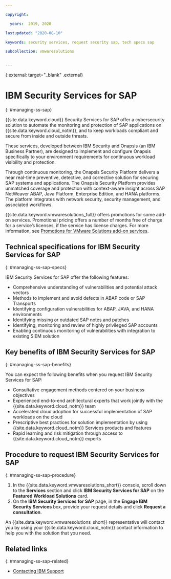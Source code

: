 ```yaml
---

copyright:

  years:  2019, 2020

lastupdated: "2020-08-10"

keywords: security services, request security sap, tech specs sap

subcollection: vmwaresolutions


---
```


{:external: target="_blank" .external}

# IBM Security Services for SAP
{: #managing-ss-sap}

{{site.data.keyword.cloud}} Security Services for SAP offer a cybersecurity solution to automate the monitoring and protection of SAP applications on {{site.data.keyword.cloud_notm}}, and to keep workloads compliant and secure from inside and outside threats.

These services, developed between IBM Security and Onapsis (an IBM Business Partner), are designed to implement and configure Onapsis specifically to your environment requirements for continuous workload visibility and protection.

Through continuous monitoring, the Onapsis Security Platform delivers a near real-time preventive, detective, and corrective solution for securing SAP systems and applications. The Onapsis Security Platform provides unmatched coverage and protection with context-aware insight across SAP NetWeaver ABAP, Java Platform, Enterprise Edition, and HANA platforms. The platform integrates with network security, security management, and associated workflows.

{{site.data.keyword.vmwaresolutions_full}} offers promotions for some add-on services. Promotional pricing offers a number of months free of charge for a service’s licenses, if the service has license charges. For more information, see [Promotions for VMware Solutions add-on services](/docs/vmwaresolutions?topic=vmwaresolutions-vc_addingremovingservices#vc_addingremovingservices-service-promotions).

## Technical specifications for IBM Security Services for SAP
{: #managing-ss-sap-specs}

IBM Security Services for SAP offer the following features:
* Comprehensive understanding of vulnerabilities and potential attack vectors
* Methods to implement and avoid defects in ABAP code or SAP Transports
* Identifying configuration vulnerabilities for ABAP, JAVA, and HANA environments
* Identifying missing or outdated SAP notes and patches 
* Identifying, monitoring and review of highly privileged SAP accounts
* Enabling continuous monitoring of vulnerabilities with integration to existing SIEM solution

## Key benefits of IBM Security Services for SAP
{: #managing-ss-sap-benefits}

You can expect the following benefits when you request IBM Security Services for SAP:
* Consultative engagement methods centered on your business objectives
* Experienced end-to-end architectural experts that work jointly with the {{site.data.keyword.cloud_notm}} team
* Accelerated cloud adoption for successful implementation of SAP workloads on the cloud
* Prescriptive best practices for solution implementation by using {{site.data.keyword.cloud_notm}} Services products and features
* Rapid learning and risk mitigation through access to {{site.data.keyword.cloud_notm}} experts

## Procedure to request IBM Security Services for SAP
{: #managing-ss-sap-procedure}

1. In the {{site.data.keyword.vmwaresolutions_short}} console, scroll down to the **Services** section and click **IBM Security Services for SAP** on the **Featured Workload Solutions** card.
2. On the **IBM Security Services for SAP** page, in the **Engage IBM Security Services** box, provide your request details and click **Request a consultation**.

  An {{site.data.keyword.vmwaresolutions_short}} representative will contact you by using your {{site.data.keyword.cloud_notm}} contact information to help you with the solution that you need.

## Related links
{: #managing-ss-sap-related}

* [Contacting IBM Support](/docs/vmwaresolutions?topic=vmwaresolutions-trbl_support)
